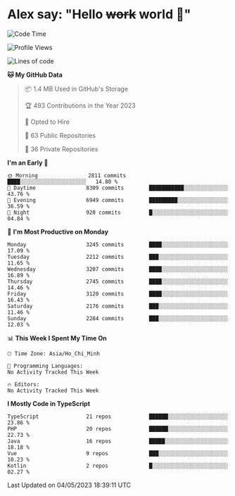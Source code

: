 # Alex say: "Hello ~~work~~ world 🐾"

<!--START_SECTION:waka-->
![Code Time](http://img.shields.io/badge/Code%20Time-839%20hrs%205%20mins-blue)

![Profile Views](http://img.shields.io/badge/Profile%20Views-0-blue)

![Lines of code](https://img.shields.io/badge/From%20Hello%20World%20I%27ve%20Written-41.0%20million%20lines%20of%20code-blue)

**🐱 My GitHub Data** 

> 📦 1.4 MB Used in GitHub's Storage 
 > 
> 🏆 493 Contributions in the Year 2023
 > 
> 💼 Opted to Hire
 > 
> 📜 63 Public Repositories 
 > 
> 🔑 36 Private Repositories 
 > 
**I'm an Early 🐤** 

```text
🌞 Morning                2811 commits        ████░░░░░░░░░░░░░░░░░░░░░   14.80 % 
🌆 Daytime                8309 commits        ███████████░░░░░░░░░░░░░░   43.76 % 
🌃 Evening                6949 commits        █████████░░░░░░░░░░░░░░░░   36.59 % 
🌙 Night                  920 commits         █░░░░░░░░░░░░░░░░░░░░░░░░   04.84 % 
```
📅 **I'm Most Productive on Monday** 

```text
Monday                   3245 commits        ████░░░░░░░░░░░░░░░░░░░░░   17.09 % 
Tuesday                  2212 commits        ███░░░░░░░░░░░░░░░░░░░░░░   11.65 % 
Wednesday                3207 commits        ████░░░░░░░░░░░░░░░░░░░░░   16.89 % 
Thursday                 2745 commits        ████░░░░░░░░░░░░░░░░░░░░░   14.46 % 
Friday                   3120 commits        ████░░░░░░░░░░░░░░░░░░░░░   16.43 % 
Saturday                 2176 commits        ███░░░░░░░░░░░░░░░░░░░░░░   11.46 % 
Sunday                   2284 commits        ███░░░░░░░░░░░░░░░░░░░░░░   12.03 % 
```


📊 **This Week I Spent My Time On** 

```text
🕑︎ Time Zone: Asia/Ho_Chi_Minh

💬 Programming Languages: 
No Activity Tracked This Week

🔥 Editors: 
No Activity Tracked This Week
```

**I Mostly Code in TypeScript** 

```text
TypeScript               21 repos            ██████░░░░░░░░░░░░░░░░░░░   23.86 % 
PHP                      20 repos            ██████░░░░░░░░░░░░░░░░░░░   22.73 % 
Java                     16 repos            █████░░░░░░░░░░░░░░░░░░░░   18.18 % 
Vue                      9 repos             ███░░░░░░░░░░░░░░░░░░░░░░   10.23 % 
Kotlin                   2 repos             █░░░░░░░░░░░░░░░░░░░░░░░░   02.27 % 
```




 Last Updated on 04/05/2023 18:39:11 UTC
<!--END_SECTION:waka-->
